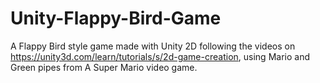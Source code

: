 # Unity-Flappy-Bird-Game
A Flappy Bird style game made with Unity 2D following the videos on https://unity3d.com/learn/tutorials/s/2d-game-creation, using Mario and Green pipes from A Super Mario video game.


